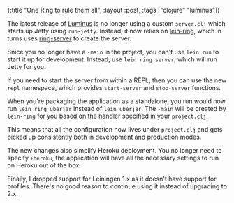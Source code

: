 {:title "One Ring to rule them all",
 :layout :post,
 :tags ["clojure" "luminus"]}

The latest release of [Luminus](http://www.luminusweb.net/) is no longer using a custom `server.clj` which starts up Jetty using `run-jetty`. Instead, it now relies on [lein-ring](https://github.com/weavejester/lein-ring), which in turns uses [ring-server](https://github.com/weavejester/ring-server) to create the server.

Snice you no longer have a `-main` in the project, you can't use `lein run` to start it up for development. Instead, use `lein ring server`, which will run Jetty for you.

If you need to start the server from within a REPL, then you can use the new `repl` namespace, which provides `start-server` and `stop-server` functions.

When you're packaging the application as a standalone, you run would now run `lein ring uberjar` instead of `lein uberjar`. The `-main` will be created by `lein-ring` for you based on the handler specified in your `project.clj`.

This means that all the configuration now lives under `project.clj` and gets picked up consistently both in development and production modes.

The new changes also simplify Heroku deployment. You no longer need to specify `+heroku`, the application will have all the necessary settings to run on Heroku out of the box.

Finally, I dropped support for Leiningen 1.x as it doesn't have support for profiles. There's no good reason to continue using it instead of upgrading to 2.x.




